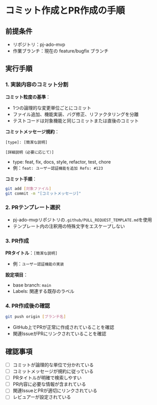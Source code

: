 # コミット作成とPR作成の手順

## 前提条件
- リポジトリ：pj-ado-mvp
- 作業ブランチ：現在の feature/bugfix ブランチ

## 実行手順

### 1. 実装内容のコミット分割
**コミット粒度の基準**：
- 1つの論理的な変更単位ごとにコミット
- ファイル追加、機能実装、バグ修正、リファクタリングを分離
- テストコードは対象機能と同じコミットまたは直後のコミット

**コミットメッセージ規約**：
```
[type]: [簡潔な説明]

[詳細説明（必要に応じて）]
```
- type: feat, fix, docs, style, refactor, test, chore
- 例：`feat: ユーザー認証機能を追加 Refs: #123`

**コミット手順**：
```bash
git add [対象ファイル]
git commit -m "[コミットメッセージ]"
```

### 2. PRテンプレート選択
- pj-ado-mvpリポジトリの`.github/PULL_REQUEST_TEMPLATE.md`を使用
- テンプレート内の注釈用の特殊文字をエスケープしない

### 3. PR作成
**PRタイトル**：`[簡潔な説明]`
- 例：`ユーザー認証機能の実装`

**設定項目**：
- base branch: `main`
- Labels: 関連する既存のラベル

### 4. PR作成後の確認
```bash
git push origin [ブランチ名]
```
- GitHub上でPRが正常に作成されていることを確認
- 関連IssueがPRにリンクされていることを確認

## 確認事項
- [ ] コミットが論理的な単位で分かれている
- [ ] コミットメッセージが規約に従っている
- [ ] PRタイトルが明確で検索しやすい
- [ ] PR内容に必要な情報が含まれている
- [ ] 関連IssueとPRが適切にリンクされている
- [ ] レビュアーが設定されている
